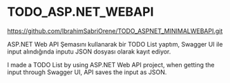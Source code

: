# TODO_ASP.NET_WEBAPI
https://github.com/IbrahimSabriOrene/TODO_ASPNET_MINIMALWEBAPI.git

ASP.NET Web API Şemasını kullanarak bir TODO List yaptım, Swagger UI ile input alındığında inputu JSON dosyası olarak kayıt ediyor.

I made a TODO List by using ASP.NET Web API project, when getting the input through Swagger UI, API saves the input as JSON.  
